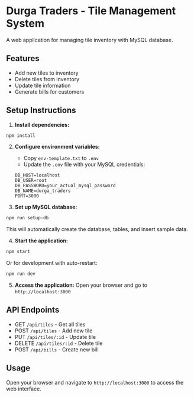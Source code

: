 # Durga Traders - Tile Management System

A web application for managing tile inventory with MySQL database.

## Features
- Add new tiles to inventory
- Delete tiles from inventory
- Update tile information
- Generate bills for customers

## Setup Instructions

1. **Install dependencies:**
```bash
npm install
```

2. **Configure environment variables:**
   - Copy `env-template.txt` to `.env`
   - Update the `.env` file with your MySQL credentials:
   ```
   DB_HOST=localhost
   DB_USER=root
   DB_PASSWORD=your_actual_mysql_password
   DB_NAME=durga_traders
   PORT=3000
   ```

3. **Set up MySQL database:**
```bash
npm run setup-db
```
   This will automatically create the database, tables, and insert sample data.

4. **Start the application:**
```bash
npm start
```
   Or for development with auto-restart:
```bash
npm run dev
```

5. **Access the application:**
   Open your browser and go to `http://localhost:3000`

## API Endpoints

- GET `/api/tiles` - Get all tiles
- POST `/api/tiles` - Add new tile
- PUT `/api/tiles/:id` - Update tile
- DELETE `/api/tiles/:id` - Delete tile
- POST `/api/bills` - Create new bill

## Usage

Open your browser and navigate to `http://localhost:3000` to access the web interface.
